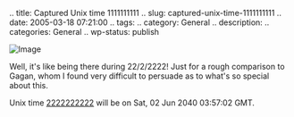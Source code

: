 .. title: Captured Unix time 1111111111
.. slug: captured-unix-time-1111111111
.. date: 2005-03-18 07:21:00
.. tags: 
.. category: General
.. description: 
.. categories: General
.. wp-status: publish

![Image](http://photos5.flickr.com/6761548_645d3fb5aa_m.jpg)

Well, it's like being there during 22/2/2222! Just for a rough comparison to
Gagan, whom I found very difficult to persuade as to what's so special about
this.

Unix time [2222222222](http://www.onlineconversion.com/unix_time.htm) will be on Sat, 02 Jun 2040 03:57:02 GMT.